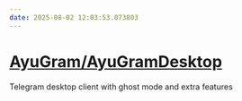 ```yaml
---
date: 2025-08-02 12:03:53.073803
---
```


# [AyuGram/AyuGramDesktop](https://github.com/AyuGram/AyuGramDesktop)

Telegram desktop client with ghost mode and extra features